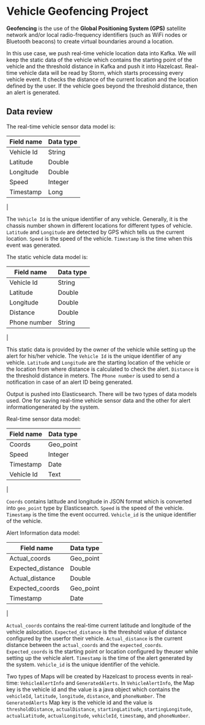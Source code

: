 # Vehicle Geofencing Project

**Geofencing** is the use of the **Global Positioning System (GPS)** satellite network and/or local radio-frequency identifiers (such as WiFi nodes or Bluetooth beacons) to create
virtual boundaries around a location.

In this use case, we push real-time vehicle location data into Kafka. We will keep the static data of the vehicle which contains the starting point of the vehicle and the threshold distance in Kafka and push it into Hazelcast. Real-time vehicle data will be read by Storm, which starts processing every vehicle event. It checks the distance of the current location and the location defined by the user. If the vehicle goes beyond the threshold distance, then an alert is generated.

## Data review

The real-time vehicle sensor data model is:

| Field name | Data type |
|----------|----------|
| Vehicle Id     | String     |
| Latitude    | Double     |
| Longitude     | Double     |
| Speed     | Integer     |
| Timestamp     | Long     |
|

The `Vehicle Id` is the unique identifier of any vehicle. Generally, it is the chassis number shown in different locations for different types of vehicle. `Latitude` and `Longitude` are detected by GPS which tells us the current location. `Speed` is the speed of the vehicle. `Timestamp` is the time when this event was generated.

The static vehicle data model is:

| Field name | Data type |
|----------|----------|
| Vehicle Id     | String     |
| Latitude    | Double     |
| Longitude     | Double     |
| Distance     | Double     |
| Phone number     | String     |
| 

This static data is provided by the owner of the vehicle while setting up the alert for his/her vehicle. The `Vehicle Id` is the unique identifier of any vehicle. `Latitude` and `Longitude` are the starting location of the vehicle or the location from where distance is calculated to check the alert. `Distance` is the threshold distance in meters. The `Phone number` is used to send a notification in case of an alert ID being generated.

Output is pushed into Elasticsearch. There will be two types of data models used. One for saving real-time vehicle sensor data and the other for alert informationgenerated by the system.

Real-time sensor data model:

| Field name | Data type |
|----------|----------|
| Coords     | Geo_point     |
| Speed     | Integer     |
| Timestamp     | Date    |
| Vehicle Id    | Text    |
|

`Coords` contains latitude and longitude in JSON format which is converted into `geo_point` type by Elasticsearch. `Speed` is the speed of the vehicle. `Timestamp` is the time the event occurred. `Vehicle_id` is the unique identifier of the vehicle.

Alert Information data model:

| Field name | Data type |
|----------|----------|
| Actual_coords     | Geo_point     |
| Expected_distance    | Double     |
| Actual_distance     | Double     |
| Expected_coords     | Geo_point     |
| Timestamp     | Date     |
| 

`Actual_coords` contains the real-time current latitude and longitude of the vehicle aslocation. `Expected_distance` is the threshold value of distance configured by the userfor their vehicle. `Actual_distance` is the current distance between the `actual_coords` and the `expected_coords`. `Expected_coords` is the starting point or location configured by theuser while setting up the vehicle alert. `Timestamp` is the time of the alert generated by the system. `Vehicle_id` is the unique identifier of the vehicle.

Two types of Maps will be created by Hazelcast to process events in real-time: `VehicleAlertInfo` and `GeneratedAlerts`. In `VehicleAlertInfo`, the Map key is the vehicle id and the value is a java object which contains the `vehicleId`, `latitude`, `longitude`, `distance`, and `phoneNumber`. The `GeneratedAlerts` Map key is the vehicle id and the value is `thresholdDistance`, `actualDistance`, `startingLatitude`, `startingLongitude`, `actualLatitude`, `actualLongitude`, `vehicleId`, `timestamp`, and `phoneNumber`.

